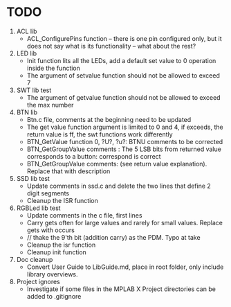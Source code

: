 # TODO
1. ACL lib
   - ACL_ConfigurePins function – there is one pin configured only, but it does not say what is its functionality – what about the rest?
2. LED lib
   - Init function lits all the LEDs, add a default set value to 0 operation inside the function
   - The argument of setvalue function should not be allowed to exceed 7
3. SWT lib test
   - The argument of getvalue function should not be allowed to exceed the max number
4. BTN lib
   - Btn.c file, comments at the beginning need to be updated
   - The get value function argument is limited to 0 and 4, if exceeds, the return value is ff, the swt functions work differently
   - BTN_GetValue function 0, ?U?, ?u?: BTNU comments to be corrected
   - BTN_GetGroupValue comments : The 5 LSB bits from returned value corresponds to a button: correspond is correct
   - BTN_GetGroupValue comments: (see return value explanation). Replace that with description
5. SSD lib test
   - Update comments in ssd.c and delete the two lines that define 2 digit segments
   - Cleanup the ISR function
6. RGBLed lib test
   - Update comments in the c file, first lines
   - Carry gets often for large values and rarely for small values. Replace gets with occurs
   - // thake the 9'th bit (addition carry) as the PDM. Typo at take
   - Cleanup the isr function
   - Cleanup init function
7. Doc cleanup
   - Convert User Guide to LibGuide.md, place in root folder, only include library overviews.
8. Project ignores
   - Investigate if some files in the MPLAB X Project directories can be added to .gitignore

